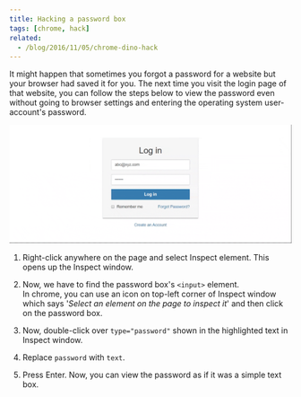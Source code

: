 ```yaml
---
title: Hacking a password box
tags: [chrome, hack]
related:
  - /blog/2016/11/05/chrome-dino-hack
---
```


It might happen that sometimes you forgot a password for a website but your browser had saved it for you. The next time you visit the login page of that website, you can follow the steps below to view the password even without going to browser settings and entering the operating system user-account's password.

![1](/images/unhide-psw.gif)

1. Right-click anywhere on the page and select Inspect element. This opens up the Inspect window.

2. Now, we have to find the password box's `<input>` element.  
   In chrome, you can use an icon on top-left corner of Inspect window which says '*Select an element on the page to inspect it*' and then click on the password box.

3. Now, double-click over `type="password"` shown in the highlighted text in Inspect window.

4. Replace `password` with `text`.

5. Press Enter. Now, you can view the password as if it was a simple text box.